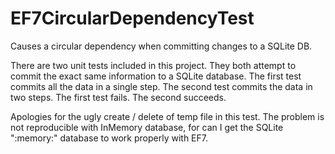 # EF7CircularDependencyTest
Causes a circular dependency when committing changes to a SQLite DB.

There are two unit tests included in this project. They both attempt to commit the exact same information to a SQLite database. The first test commits all the data in a single step. The second test commits the data in two steps. The first test fails. The second succeeds.

Apologies for the ugly create / delete of temp file in this test. The problem is not reproducible with InMemory database, for can I get the SQLite ":memory:" database to work properly with EF7.
